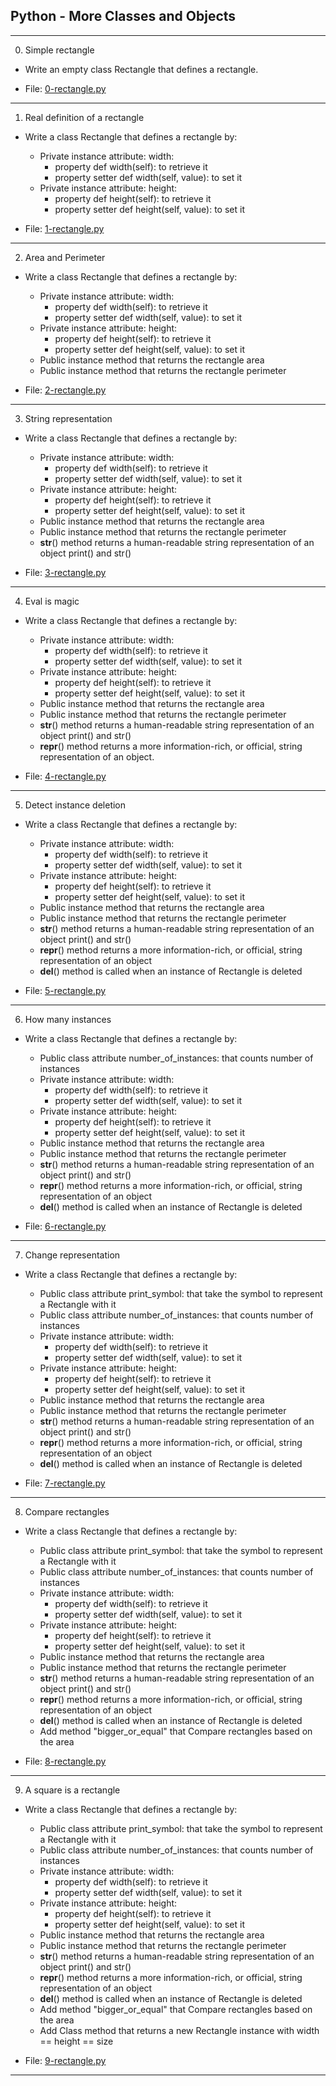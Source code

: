 ## Python - More Classes and Objects

--------------------------------------

0. Simple rectangle

- Write an empty class Rectangle that defines a rectangle.

- File: [0-rectangle.py](./0-rectangle.py)

---

1. Real definition of a rectangle

- Write a class Rectangle that defines a rectangle by:

    - Private instance attribute: width:
        - property def width(self): to retrieve it
        - property setter def width(self, value): to set it
    - Private instance attribute: height:
        - property def height(self): to retrieve it
        - property setter def height(self, value): to set it

- File: [1-rectangle.py](./1-rectangle.py)

---

2. Area and Perimeter

- Write a class Rectangle that defines a rectangle by:

    - Private instance attribute: width:
        - property def width(self): to retrieve it
        - property setter def width(self, value): to set it
    - Private instance attribute: height:
        - property def height(self): to retrieve it
        - property setter def height(self, value): to set it
    - Public instance method that returns the rectangle area
    - Public instance method that returns the rectangle perimeter

- File: [2-rectangle.py](./2-rectangle.py)

---

3. String representation

- Write a class Rectangle that defines a rectangle by:

    - Private instance attribute: width:
        - property def width(self): to retrieve it
        - property setter def width(self, value): to set it
    - Private instance attribute: height:
        - property def height(self): to retrieve it
        - property setter def height(self, value): to set it
    - Public instance method that returns the rectangle area
    - Public instance method that returns the rectangle perimeter
    - __str__() method returns a human-readable string representation of an object print() and str()

- File: [3-rectangle.py](./3-rectangle.py)

---

4. Eval is magic

- Write a class Rectangle that defines a rectangle by:

    - Private instance attribute: width:
        - property def width(self): to retrieve it
        - property setter def width(self, value): to set it
    - Private instance attribute: height:
        - property def height(self): to retrieve it
        - property setter def height(self, value): to set it
    - Public instance method that returns the rectangle area
    - Public instance method that returns the rectangle perimeter
    - __str__()  method returns a human-readable string representation of an object print() and str()
    - __repr__() method returns a more information-rich, or official, string representation of an object.

- File: [4-rectangle.py](./4-rectangle.py)

---

5. Detect instance deletion

- Write a class Rectangle that defines a rectangle by:

    - Private instance attribute: width:
        - property def width(self): to retrieve it
        - property setter def width(self, value): to set it
    - Private instance attribute: height:
        - property def height(self): to retrieve it
        - property setter def height(self, value): to set it
    - Public instance method that returns the rectangle area
    - Public instance method that returns the rectangle perimeter
    - __str__()  method returns a human-readable string representation of an object print() and str()
    - __repr__() method returns a more information-rich, or official, string representation of an object
    - __del__()  method is called when an instance of Rectangle is deleted

- File: [5-rectangle.py](./5-rectangle.py)

---

6. How many instances

- Write a class Rectangle that defines a rectangle by:

    - Public class attribute number_of_instances: that counts number of instances
    - Private instance attribute: width:
        - property def width(self): to retrieve it
        - property setter def width(self, value): to set it
    - Private instance attribute: height:
        - property def height(self): to retrieve it
        - property setter def height(self, value): to set it
    - Public instance method that returns the rectangle area
    - Public instance method that returns the rectangle perimeter
    - __str__()  method returns a human-readable string representation of an object print() and str()
    - __repr__() method returns a more information-rich, or official, string representation of an object
    - __del__()  method is called when an instance of Rectangle is deleted

- File: [6-rectangle.py](./6-rectangle.py)

---

7. Change representation

- Write a class Rectangle that defines a rectangle by:

    - Public class attribute print_symbol: that take the symbol to represent a Rectangle with it
    - Public class attribute number_of_instances: that counts number of instances
    - Private instance attribute: width:
        - property def width(self): to retrieve it
        - property setter def width(self, value): to set it
    - Private instance attribute: height:
        - property def height(self): to retrieve it
        - property setter def height(self, value): to set it
    - Public instance method that returns the rectangle area
    - Public instance method that returns the rectangle perimeter
    - __str__()  method returns a human-readable string representation of an object print() and str()
    - __repr__() method returns a more information-rich, or official, string representation of an object
    - __del__()  method is called when an instance of Rectangle is deleted

- File: [7-rectangle.py](./7-rectangle.py)

---

8. Compare rectangles

- Write a class Rectangle that defines a rectangle by:

    - Public class attribute print_symbol: that take the symbol to represent a Rectangle with it
    - Public class attribute number_of_instances: that counts number of instances
    - Private instance attribute: width:
        - property def width(self): to retrieve it
        - property setter def width(self, value): to set it
    - Private instance attribute: height:
        - property def height(self): to retrieve it
        - property setter def height(self, value): to set it
    - Public instance method that returns the rectangle area
    - Public instance method that returns the rectangle perimeter
    - __str__()  method returns a human-readable string representation of an object print() and str()
    - __repr__() method returns a more information-rich, or official, string representation of an object
    - __del__()  method is called when an instance of Rectangle is deleted
    - Add method "bigger_or_equal" that Compare rectangles based on the area

- File: [8-rectangle.py](./8-rectangle.py)

---

9. A square is a rectangle

- Write a class Rectangle that defines a rectangle by:

    - Public class attribute print_symbol: that take the symbol to represent a Rectangle with it
    - Public class attribute number_of_instances: that counts number of instances
    - Private instance attribute: width:
        - property def width(self): to retrieve it
        - property setter def width(self, value): to set it
    - Private instance attribute: height:
        - property def height(self): to retrieve it
        - property setter def height(self, value): to set it
    - Public instance method that returns the rectangle area
    - Public instance method that returns the rectangle perimeter
    - __str__()  method returns a human-readable string representation of an object print() and str()
    - __repr__() method returns a more information-rich, or official, string representation of an object
    - __del__()  method is called when an instance of Rectangle is deleted
    - Add method "bigger_or_equal" that Compare rectangles based on the area
    - Add Class method that returns a new Rectangle instance with width == height == size

- File: [9-rectangle.py](./9-rectangle.py)

---